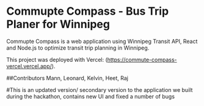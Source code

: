 # Commupte Compass - Bus Trip Planer for Winnipeg

Commupte Compass is a web application using Winnipeg Transit API, React and Node.js to optimize transit trip planning in Winnipeg.

This project was deployed with Vercel: 
(https://commute-compass-vercel.vercel.app/).

##Contributors
Mann, Leonard, Kelvin, Heet, Raj

#This is an updated version/ secondary version to the application we built during the hackathon, contains new UI and fixed a number of bugs
